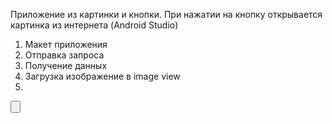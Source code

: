 Приложение из картинки и кнопки. При нажатии на кнопку открывается картинка из интернета (Android Studio)
1. Макет приложения
2. Отправка запроса
3. Получение данных
4. Загрузка изображение в image view
5. 


<Button
        android:id="@+id/button3"
        android:layout_width="wrap_content"
        android:layout_height="113dp"
        android:layout_gravity="start|bottom"
        android:layout_marginTop="48dp"
        android:layout_weight="1"
        android:text="Button2"
        app:layout_constraintEnd_toStartOf="@+id/button2"
        app:layout_constraintHorizontal_bias="0.5"
        app:layout_constraintStart_toEndOf="@+id/button"
        app:layout_constraintTop_toBottomOf="@+id/imageView" />
